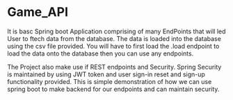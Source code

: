 # Game_API
It is basc Spring boot Application comprising of many EndPoints that will led User to ftech data from the database. The data is loaded into the database using the csv file provided. You will have to first load the .load endpoint to load the data onto the database then you can use any endpoints.


The Project also make use if REST endpoints and Security. Spring Security is maintained by using JWT token and user sign-in reset and sign-up functionality provided. This is simple demonstration of how we can use spring boot to make backend for our endpoints and can maintain security.
